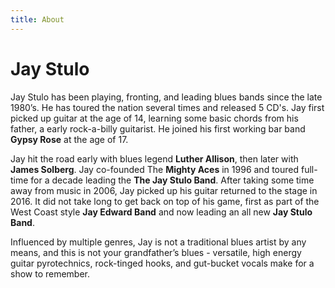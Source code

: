 ```yaml
---
title: About
---
```

# Jay Stulo

Jay Stulo has been playing, fronting, and leading blues bands since the late 1980’s. He has toured the nation several times and released 5 CD's. Jay first picked up guitar at the age of 14, learning some basic chords from his father, a early rock-a-billy guitarist. He joined his first working bar band **Gypsy Rose** at the age of 17. 

Jay hit the road early with blues legend **Luther Allison**, then later with **James Solberg**. Jay co-founded The **Mighty Aces** in 1996 and toured full-time for a decade leading the **The Jay Stulo Band**. After taking some time away from music in 2006, Jay picked up his guitar returned to the stage in 2016. It did not take long to get back on top of his game, first as part of the West Coast style **Jay Edward Band** and now leading an all new **Jay Stulo Band**. 

Influenced by multiple genres, Jay is not a traditional blues artist by any means, and this is not your grandfather’s blues - versatile, high energy guitar pyrotechnics, rock-tinged hooks, and gut-bucket vocals make for a show to remember.